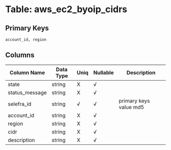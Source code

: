 # Table: aws_ec2_byoip_cidrs

## Primary Keys 

```
account_id, region
```


## Columns 

|  Column Name   |  Data Type  | Uniq | Nullable | Description | 
|  ----  | ----  | ----  | ----  | ---- | 
| state | string | X | √ |  | 
| status_message | string | X | √ |  | 
| selefra_id | string | √ | √ | primary keys value md5 | 
| account_id | string | X | √ |  | 
| region | string | X | √ |  | 
| cidr | string | X | √ |  | 
| description | string | X | √ |  | 


